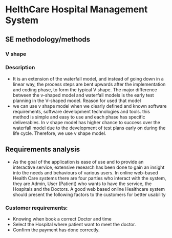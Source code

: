 # HelthCare Hospital Management System

## SE methodology/methods
### V shape
### Description
- It is an extension of the waterfall model, and instead of going down in a linear way, the process steps are
bent upwards after the implementation and coding phase, to form the typical V shape. The major difference
between the v-shaped model and waterfall models is the early test planning in the V-shaped model.
Reason for used that model
- we can use v shape model when we clearly defined and known software requirements, software
development technologies and tools. this method is simple and easy to use and each phase has specific
deliverables. In v shape model has higher chance to success over the waterfall model due to the development
of test plans early on during the life cycle. Therefore, we use v shape model.

## Requirements analysis
- As the goal of the application is ease of use and to provide an interactive service, extensive research has
been done to gain an insight into the needs and behaviours of various users. In online web-based Health
Care systems there are four parties who interact with the system, they are Admin, User (Patient) who wants
to have the service, the Hospitals and the Doctors. A good web based online Healthcare system should
present the following factors to the customers for better usability
### Customer requirements:
- Knowing when book a correct Doctor and time
- Select the Hospital where patient want to meet the doctor.
- Confirm the payment has done correctly.
